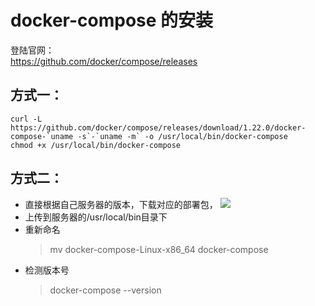 # docker-compose 的安装
登陆官网：  
https://github.com/docker/compose/releases 

## 方式一：  
    curl -L https://github.com/docker/compose/releases/download/1.22.0/docker-compose-`uname -s`-`uname -m` -o /usr/local/bin/docker-compose
    chmod +x /usr/local/bin/docker-compose  
## 方式二：  
- 直接根据自己服务器的版本，下载对应的部署包，
![](https://note.youdao.com/yws/public/resource/ca7c2468223e3c4a80c4e24b70ff9608/xmlnote/5ACC2CC1B05A4811BA711015E0E0A629/20096) 
- 上传到服务器的/usr/local/bin目录下
- 重新命名  
    >mv docker-compose-Linux-x86_64 docker-compose
- 检测版本号  
    > docker-compose --version